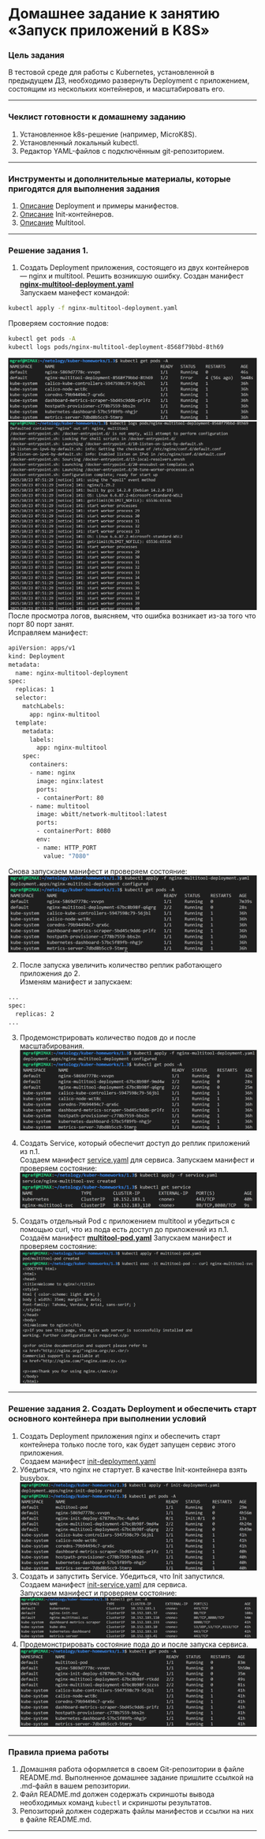 # Домашнее задание к занятию «Запуск приложений в K8S»

### Цель задания

В тестовой среде для работы с Kubernetes, установленной в предыдущем ДЗ, необходимо развернуть Deployment с приложением, состоящим из нескольких контейнеров, и масштабировать его.

------

### Чеклист готовности к домашнему заданию

1. Установленное k8s-решение (например, MicroK8S).
2. Установленный локальный kubectl.
3. Редактор YAML-файлов с подключённым git-репозиторием.

------

### Инструменты и дополнительные материалы, которые пригодятся для выполнения задания

1. [Описание](https://kubernetes.io/docs/concepts/workloads/controllers/deployment/) Deployment и примеры манифестов.
2. [Описание](https://kubernetes.io/docs/concepts/workloads/pods/init-containers/) Init-контейнеров.
3. [Описание](https://github.com/wbitt/Network-MultiTool) Multitool.

------

### Решение задания 1.  
1. Создать Deployment приложения, состоящего из двух контейнеров — nginx и multitool. Решить возникшую ошибку.
Создан манифест [**nginx-multitool-deployment.yaml**](./nginx-multitool-deployment.yaml)  
Запускаем манефест командой:  
```bash  
kubectl apply -f nginx-multitool-deployment.yaml  
```  
Проверяем состояние подов:
```bash  
kubectl get pods -A
kubectl logs pods/nginx-multitool-deployment-8568f79bbd-8th69  
```  
![get-pods](./img/task1.1-get-pods.png)  
![logs](./img/task1.1-logs.png)  
После просмотра логов, выясняем, что ошибка возникает из-за того что порт 80 порт занят.  
Исправляем манифест:  
```bash  
apiVersion: apps/v1
kind: Deployment
metadata:
  name: nginx-multitool-deployment
spec:
  replicas: 1
  selector:
    matchLabels:
      app: nginx-multitool
  template:
    metadata:
      labels:
        app: nginx-multitool
    spec:
      containers:
      - name: nginx
        image: nginx:latest
        ports:
        - containerPort: 80
      - name: multitool
        image: wbitt/network-multitool:latest
        ports:
        - containerPort: 8080
        env:
        - name: HTTP_PORT
          value: "7080" 
```  
Снова запускаем манифест и проверяем состояние:  
![get-pods2](./img/task1.1-get-pods2.png)  

2. После запуска увеличить количество реплик работающего приложения до 2.  
Изменям манифест и запускаем:
```bash  
...
spec:
  replicas: 2  
...
```  
3. Продемонстрировать количество подов до и после масштабирования.  
![get-pods3](./img/task1.2-get-pods.png)  

4. Создать Service, который обеспечит доступ до реплик приложений из п.1.  
Создаем манифест [service.yaml](service.yaml) для сервиса.
Запускаем манифест и проверяем состояние:  
![get-service](./img/task1.4-get-service.png)  

5. Создать отдельный Pod с приложением multitool и убедиться с помощью curl, что из пода есть доступ до приложений из п.1.  
Создаём манифест [**multitool-pod.yaml**](multitool-pod.yaml)
Запускаем манифест и проверяем состояние:  
![task1.5](./img/task1.5.png)

-----------------

### Решение задания 2. Создать Deployment и обеспечить старт основного контейнера при выполнении условий

1. Создать Deployment приложения nginx и обеспечить старт контейнера только после того, как будет запущен сервис этого приложения.  
Создаем манифест [init-deployment.yaml](init-deployment.yaml.yaml)  
2. Убедиться, что nginx не стартует. В качестве Init-контейнера взять busybox.  
![task2.2](./img/task2.2.png)  
3. Создать и запустить Service. Убедиться, что Init запустился.  
Создаем манифест [init-service.yaml](init-service.yaml) для сервиса.  
Запускаем манифест и проверяем состояние:  
![task2.3](./img/task2.3.png)
4. Продемонстрировать состояние пода до и после запуска сервиса.
![task2.4](./img/task2.4.png)
------

### Правила приема работы

1. Домашняя работа оформляется в своем Git-репозитории в файле README.md. Выполненное домашнее задание пришлите ссылкой на .md-файл в вашем репозитории.
2. Файл README.md должен содержать скриншоты вывода необходимых команд `kubectl` и скриншоты результатов.
3. Репозиторий должен содержать файлы манифестов и ссылки на них в файле README.md.

------
